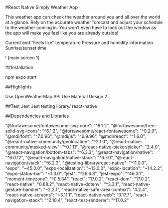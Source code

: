 #React Native Simply Weather App

This weather app can check the weather around you and all over the world at a glance. Rely on the accurate weather forecast and adjust your schedule to the weather coming in. You won’t even have to look out the window as the app will make you feel like you are already outside!


Current and “Feels like” temperature
Pressure and humidity information
Sunrise/sunset time

! [main screen 1]

##Installation
 
npm expo start

##Highlights

Use OpenWeatherMap API
Use Material Design 2

##Test
Jest
Jest testing library/ react-native

##Dependencies and Libraries

"@fortawesome/fontawesome-svg-core": "^6.1.2",
    "@fortawesome/free-solid-svg-icons": "^6.1.2",
    "@fortawesome/react-fontawesome": "^0.2.0",
    "@mdi/font": "^7.0.96",
    "@mdi/js": "^6.9.96",
    "@mdi/react": "^1.6.0",
    "@react-native-community/geolocation": "^2.1.0",
    "@react-native-community/masked-view": "^0.1.11",
    "@react-native-picker/picker": "2.4.0",
    "@react-navigation/bottom-tabs": "^6.3.3",
    "@react-navigation/native": "^6.0.12",
    "@react-navigation/native-stack": "^6.7.0",
    "@react-navigation/stack": "^6.2.3",
    "@testing-library/react-native": "^11.0.0",
    "expo": "~45.0.0",
    "expo-localization": "~13.0.0",
    "expo-location": "~14.2.2",
    "expo-status-bar": "~1.3.0",
    "jest": "^26.6.3",
    "jest-expo": "^46.0.1",
    "moment-timezone": "^0.5.34",
    "react": "17.0.2",
    "react-dom": "17.0.2",
    "react-native": "0.68.2",
    "react-native-dotenv": "^3.3.1",
    "react-native-gesture-handler": "~2.2.1",
    "react-native-safe-area-context": "4.2.4",
    "react-native-screens": "~3.11.1",
    "react-native-web": "0.17.7",
    "react-navigation-stack": "^2.10.4",
    "react-test-renderer": "^17.0.2"


